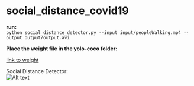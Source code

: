 # social_distance_covid19
**run:**\
```python social_distance_detector.py --input input/peopleWalking.mp4 --output output/output.avi```

**Place the weight file in the yolo-coco folder:**

[link to weight](https://drive.google.com/file/d/1-fOFhJr8CgeoDzcQ0v2Fow1tHLyUt6kr/view?usp=sharing)

Social Distance Detector:\
![Alt text](readme/socialDistance.png?raw=true "Title")
